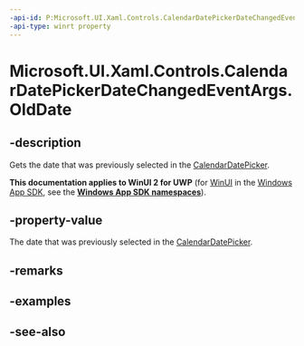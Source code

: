 ```yaml
---
-api-id: P:Microsoft.UI.Xaml.Controls.CalendarDatePickerDateChangedEventArgs.OldDate
-api-type: winrt property
---
```


<!-- Property syntax
public Windows.Foundation.IReference<Windows.Foundation.DateTime> OldDate { get; }
-->

# Microsoft.UI.Xaml.Controls.CalendarDatePickerDateChangedEventArgs.OldDate

## -description
Gets the date that was previously selected in the [CalendarDatePicker](calendardatepicker.md).

**This documentation applies to WinUI 2 for UWP** (for [WinUI](/windows/apps/winui/winui3/) in the [Windows App SDK](/windows/apps/windows-app-sdk/), see the **[Windows App SDK namespaces](/windows/windows-app-sdk/api/winrt/)**).

## -property-value
The date that was previously selected in the [CalendarDatePicker](calendardatepicker.md).

## -remarks

## -examples

## -see-also
